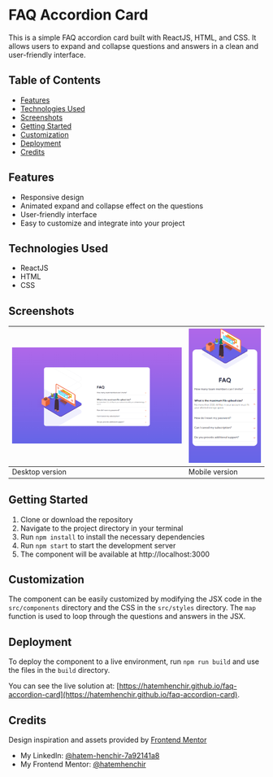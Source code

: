 # FAQ Accordion Card

This is a simple FAQ accordion card built with ReactJS, HTML, and CSS. It allows users to expand and collapse questions and answers in a clean and user-friendly interface.

## Table of Contents
- [Features](#features)
- [Technologies Used](#technologies-used)
- [Screenshots](#screenshots)
- [Getting Started](#getting-started)
- [Customization](#customization)
- [Deployment](#deployment)
- [Credits](#credits)

## Features
- Responsive design
- Animated expand and collapse effect on the questions
- User-friendly interface
- Easy to customize and integrate into your project

## Technologies Used
- ReactJS
- HTML
- CSS

## Screenshots
| ![](./screenshots/desktop.png) | ![](./screenshots/mobile.png) |
| ------------------------------ | ----------------------------- |
| Desktop version                | Mobile version                |

## Getting Started
1. Clone or download the repository
2. Navigate to the project directory in your terminal
3. Run `npm install` to install the necessary dependencies
4. Run `npm start` to start the development server
5. The component will be available at http://localhost:3000

## Customization
The component can be easily customized by modifying the JSX code in the `src/components` directory and the CSS in the `src/styles` directory. The `map` function is used to loop through the questions and answers in the JSX.

## Deployment
To deploy the component to a live environment, run `npm run build` and use the files in the `build` directory.

You can see the live solution at: [https://hatemhenchir.github.io/faq-accordion-card](https://hatemhenchir.github.io/faq-accordion-card).

## Credits
Design inspiration and assets provided by [Frontend Mentor](https://www.frontendmentor.io/)
- My LinkedIn: [@hatem-henchir-7a92141a8](https://www.linkedin.com/in/hatem-henchir-7a92141a8/)
- My Frontend Mentor: [@hatemhenchir](https://www.frontendmentor.io/profile/hatemhenchir)
